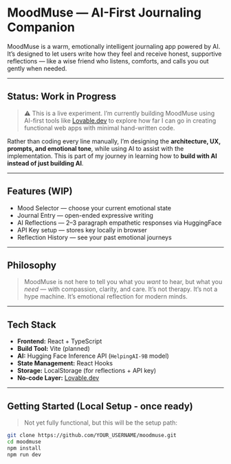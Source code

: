 # MoodMuse — AI-First Journaling Companion

MoodMuse is a warm, emotionally intelligent journaling app powered by AI. It’s designed to let users write how they feel and receive honest, supportive reflections — like a wise friend who listens, comforts, and calls you out gently when needed.

---

## Status: Work in Progress

> ⚠️ This is a live experiment. I’m currently building MoodMuse using AI-first tools like [Lovable.dev](https://lovable.dev) to explore how far I can go in creating functional web apps with minimal hand-written code.

Rather than coding every line manually, I’m designing the **architecture, UX, prompts, and emotional tone**, while using AI to assist with the implementation. This is part of my journey in learning how to **build with AI instead of just building AI**.

---

## Features (WIP)

-  Mood Selector — choose your current emotional state
-  Journal Entry — open-ended expressive writing
-  AI Reflections — 2–3 paragraph empathetic responses via HuggingFace
-  API Key setup — stores key locally in browser
-  Reflection History — see your past emotional journeys

---

## Philosophy

> MoodMuse is not here to tell you what you *want* to hear, but what you *need* — with compassion, clarity, and care. It’s not therapy. It’s not a hype machine. It’s emotional reflection for modern minds.

---

## Tech Stack

- **Frontend:** React + TypeScript
- **Build Tool:** Vite (planned)
- **AI:** Hugging Face Inference API (`HelpingAI-9B` model)
- **State Management:** React Hooks
- **Storage:** LocalStorage (for reflections + API key)
- **No-code Layer:** [Lovable.dev](https://lovable.dev)

---

## Getting Started (Local Setup - once ready)

> Not yet fully functional, but this will be the setup path:

```bash
git clone https://github.com/YOUR_USERNAME/moodmuse.git
cd moodmuse
npm install
npm run dev
